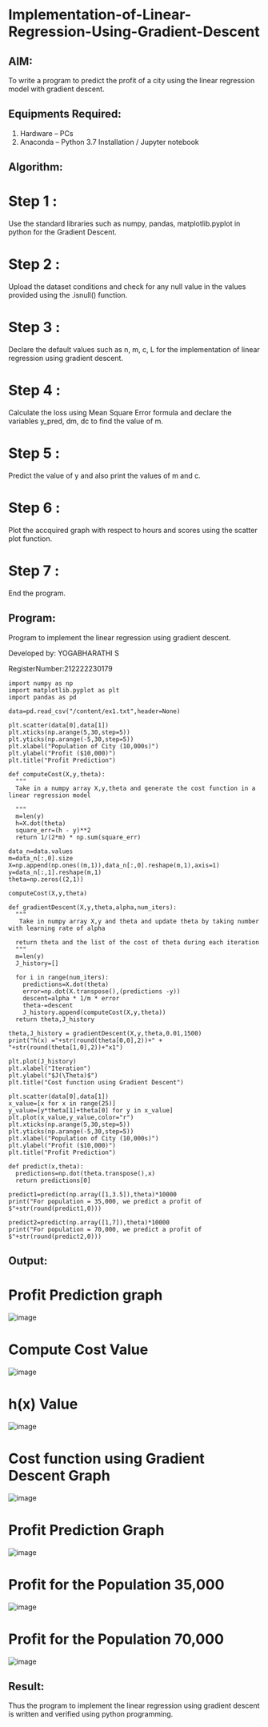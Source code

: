 # Implementation-of-Linear-Regression-Using-Gradient-Descent

## AIM:
To write a program to predict the profit of a city using the linear regression model with gradient descent.

## Equipments Required:
1. Hardware – PCs
2. Anaconda – Python 3.7 Installation / Jupyter notebook

## Algorithm:
# Step 1 :

Use the standard libraries such as numpy, pandas, matplotlib.pyplot in python for the Gradient Descent.
# Step 2 :

Upload the dataset conditions and check for any null value in the values provided using the .isnull() function.
# Step 3 :

Declare the default values such as n, m, c, L for the implementation of linear regression using gradient descent.
# Step 4 :

Calculate the loss using Mean Square Error formula and declare the variables y_pred, dm, dc to find the value of m.
# Step 5 :

Predict the value of y and also print the values of m and c.
# Step 6 :

Plot the accquired graph with respect to hours and scores using the scatter plot function.
# Step 7 :
End the program.

## Program:
Program to implement the linear regression using gradient descent.

Developed by: YOGABHARATHI S

RegisterNumber:212222230179 

```
import numpy as np
import matplotlib.pyplot as plt 
import pandas as pd

data=pd.read_csv("/content/ex1.txt",header=None)

plt.scatter(data[0],data[1])
plt.xticks(np.arange(5,30,step=5))
plt.yticks(np.arange(-5,30,step=5))
plt.xlabel("Population of City (10,000s)")
plt.ylabel("Profit ($10,000)")
plt.title("Profit Prediction")

def computeCost(X,y,theta):
  """
  Take in a numpy array X,y,theta and generate the cost function in a linear regression model

  """
  m=len(y)  
  h=X.dot(theta)
  square_err=(h - y)**2
  return 1/(2*m) * np.sum(square_err)

data_n=data.values
m=data_n[:,0].size
X=np.append(np.ones((m,1)),data_n[:,0].reshape(m,1),axis=1)
y=data_n[:,1].reshape(m,1)
theta=np.zeros((2,1))

computeCost(X,y,theta)

def gradientDescent(X,y,theta,alpha,num_iters):
  """
   Take in numpy array X,y and theta and update theta by taking number with learning rate of alpha

  return theta and the list of the cost of theta during each iteration
  """
  m=len(y)
  J_history=[]

  for i in range(num_iters):
    predictions=X.dot(theta)
    error=np.dot(X.transpose(),(predictions -y))
    descent=alpha * 1/m * error
    theta-=descent
    J_history.append(computeCost(X,y,theta))
  return theta,J_history

theta,J_history = gradientDescent(X,y,theta,0.01,1500)
print("h(x) ="+str(round(theta[0,0],2))+" + "+str(round(theta[1,0],2))+"x1")

plt.plot(J_history)
plt.xlabel("Iteration")
plt.ylabel("$J(\Theta)$")
plt.title("Cost function using Gradient Descent")

plt.scatter(data[0],data[1])
x_value=[x for x in range(25)]
y_value=[y*theta[1]+theta[0] for y in x_value]
plt.plot(x_value,y_value,color="r")
plt.xticks(np.arange(5,30,step=5))
plt.yticks(np.arange(-5,30,step=5))
plt.xlabel("Population of City (10,000s)")
plt.ylabel("Profit ($10,000)")
plt.title("Profit Prediction")

def predict(x,theta):
  predictions=np.dot(theta.transpose(),x)
  return predictions[0]

predict1=predict(np.array([1,3.5]),theta)*10000
print("For population = 35,000, we predict a profit of $"+str(round(predict1,0)))

predict2=predict(np.array([1,7]),theta)*10000
print("For population = 70,000, we predict a profit of $"+str(round(predict2,0)))
```
## Output:
# Profit Prediction graph
![image](https://github.com/Yogabharathi3/Implementation-of-Linear-Regression-Using-Gradient-Descent/assets/118899387/9420b984-95ec-4511-94f3-6cfe6de24cdf)

# Compute Cost Value
![image](https://github.com/Yogabharathi3/Implementation-of-Linear-Regression-Using-Gradient-Descent/assets/118899387/281c0ca6-2adf-41f8-a4f7-29d40ceebef8)

# h(x) Value
![image](https://github.com/Yogabharathi3/Implementation-of-Linear-Regression-Using-Gradient-Descent/assets/118899387/571f455d-598a-43ac-a56e-bd491d87d16d)

# Cost function using Gradient Descent Graph
![image](https://github.com/Yogabharathi3/Implementation-of-Linear-Regression-Using-Gradient-Descent/assets/118899387/a8c2100c-c1cc-45c0-9011-8bb1419fe745)

# Profit Prediction Graph
![image](https://github.com/Yogabharathi3/Implementation-of-Linear-Regression-Using-Gradient-Descent/assets/118899387/2a53de61-30e2-4618-bcc2-fbd0fab9caa8)

# Profit for the Population 35,000
![image](https://github.com/Yogabharathi3/Implementation-of-Linear-Regression-Using-Gradient-Descent/assets/118899387/384629e7-4ec6-430e-af64-14cc73366015)

# Profit for the Population 70,000
![image](https://github.com/Yogabharathi3/Implementation-of-Linear-Regression-Using-Gradient-Descent/assets/118899387/c7ce01d7-a54a-485d-ab17-8206b666896f)

## Result:
Thus the program to implement the linear regression using gradient descent is written and verified using python programming.
